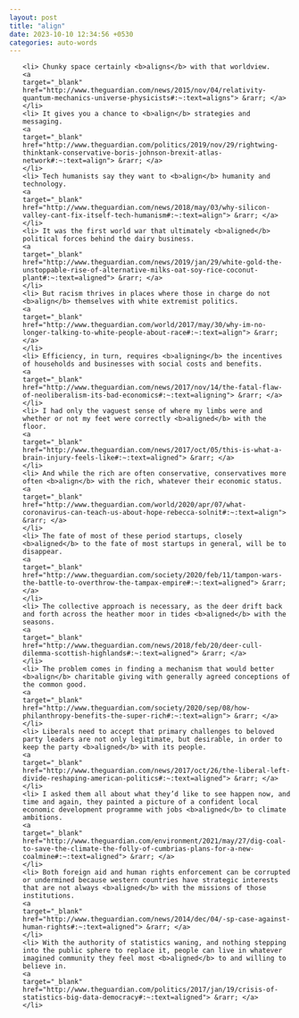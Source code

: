 ```yaml
---
layout: post
title: "align"
date: 2023-10-10 12:34:56 +0530
categories: auto-words
---
```

<ol>

    <li> Chunky space certainly <b>aligns</b> with that worldview.
    <a 
    target="_blank" 
    href="http://www.theguardian.com/news/2015/nov/04/relativity-quantum-mechanics-universe-physicists#:~:text=aligns"> &rarr; </a>
    </li>
    <li> It gives you a chance to <b>align</b> strategies and messaging.
    <a 
    target="_blank" 
    href="http://www.theguardian.com/politics/2019/nov/29/rightwing-thinktank-conservative-boris-johnson-brexit-atlas-network#:~:text=align"> &rarr; </a>
    </li>
    <li> Tech humanists say they want to <b>align</b> humanity and technology.
    <a 
    target="_blank" 
    href="http://www.theguardian.com/news/2018/may/03/why-silicon-valley-cant-fix-itself-tech-humanism#:~:text=align"> &rarr; </a>
    </li>
    <li> It was the first world war that ultimately <b>aligned</b> political forces behind the dairy business.
    <a 
    target="_blank" 
    href="http://www.theguardian.com/news/2019/jan/29/white-gold-the-unstoppable-rise-of-alternative-milks-oat-soy-rice-coconut-plant#:~:text=aligned"> &rarr; </a>
    </li>
    <li> But racism thrives in places where those in charge do not <b>align</b> themselves with white extremist politics.
    <a 
    target="_blank" 
    href="http://www.theguardian.com/world/2017/may/30/why-im-no-longer-talking-to-white-people-about-race#:~:text=align"> &rarr; </a>
    </li>
    <li> Efficiency, in turn, requires <b>aligning</b> the incentives of households and businesses with social costs and benefits.
    <a 
    target="_blank" 
    href="http://www.theguardian.com/news/2017/nov/14/the-fatal-flaw-of-neoliberalism-its-bad-economics#:~:text=aligning"> &rarr; </a>
    </li>
    <li> I had only the vaguest sense of where my limbs were and whether or not my feet were correctly <b>aligned</b> with the floor.
    <a 
    target="_blank" 
    href="http://www.theguardian.com/news/2017/oct/05/this-is-what-a-brain-injury-feels-like#:~:text=aligned"> &rarr; </a>
    </li>
    <li> And while the rich are often conservative, conservatives more often <b>align</b> with the rich, whatever their economic status.
    <a 
    target="_blank" 
    href="http://www.theguardian.com/world/2020/apr/07/what-coronavirus-can-teach-us-about-hope-rebecca-solnit#:~:text=align"> &rarr; </a>
    </li>
    <li> The fate of most of these period startups, closely <b>aligned</b> to the fate of most startups in general, will be to disappear.
    <a 
    target="_blank" 
    href="http://www.theguardian.com/society/2020/feb/11/tampon-wars-the-battle-to-overthrow-the-tampax-empire#:~:text=aligned"> &rarr; </a>
    </li>
    <li> The collective approach is necessary, as the deer drift back and forth across the heather moor in tides <b>aligned</b> with the seasons.
    <a 
    target="_blank" 
    href="http://www.theguardian.com/news/2018/feb/20/deer-cull-dilemma-scottish-highlands#:~:text=aligned"> &rarr; </a>
    </li>
    <li> The problem comes in finding a mechanism that would better <b>align</b> charitable giving with generally agreed conceptions of the common good.
    <a 
    target="_blank" 
    href="http://www.theguardian.com/society/2020/sep/08/how-philanthropy-benefits-the-super-rich#:~:text=align"> &rarr; </a>
    </li>
    <li> Liberals need to accept that primary challenges to beloved party leaders are not only legitimate, but desirable, in order to keep the party <b>aligned</b> with its people.
    <a 
    target="_blank" 
    href="http://www.theguardian.com/news/2017/oct/26/the-liberal-left-divide-reshaping-american-politics#:~:text=aligned"> &rarr; </a>
    </li>
    <li> I asked them all about what they’d like to see happen now, and time and again, they painted a picture of a confident local economic development programme with jobs <b>aligned</b> to climate ambitions.
    <a 
    target="_blank" 
    href="http://www.theguardian.com/environment/2021/may/27/dig-coal-to-save-the-climate-the-folly-of-cumbrias-plans-for-a-new-coalmine#:~:text=aligned"> &rarr; </a>
    </li>
    <li> Both foreign aid and human rights enforcement can be corrupted or undermined because western countries have strategic interests that are not always <b>aligned</b> with the missions of those institutions.
    <a 
    target="_blank" 
    href="http://www.theguardian.com/news/2014/dec/04/-sp-case-against-human-rights#:~:text=aligned"> &rarr; </a>
    </li>
    <li> With the authority of statistics waning, and nothing stepping into the public sphere to replace it, people can live in whatever imagined community they feel most <b>aligned</b> to and willing to believe in.
    <a 
    target="_blank" 
    href="http://www.theguardian.com/politics/2017/jan/19/crisis-of-statistics-big-data-democracy#:~:text=aligned"> &rarr; </a>
    </li>